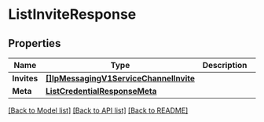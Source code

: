 # ListInviteResponse

## Properties

Name | Type | Description | Notes
------------ | ------------- | ------------- | -------------
**Invites** | [**[]IpMessagingV1ServiceChannelInvite**](ip_messaging.v1.service.channel.invite.md) |  |[optional] 
**Meta** | [**ListCredentialResponseMeta**](ListCredentialResponse_meta.md) |  |[optional] 

[[Back to Model list]](../README.md#documentation-for-models) [[Back to API list]](../README.md#documentation-for-api-endpoints) [[Back to README]](../README.md)


